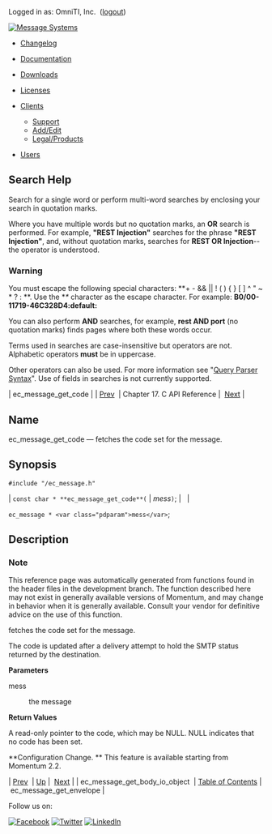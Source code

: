 Logged in as: OmniTI, Inc.  ([logout](https://support.messagesystems.com/logout.php))

[![Message Systems](https://support.messagesystems.com/images/ms-white205.png)](https://support.messagesystems.com/start.php) 

*   [Changelog](https://support.messagesystems.com/start.php?show=changelog)
*   [Documentation](https://support.messagesystems.com/docs/)
*   [Downloads](https://support.messagesystems.com/start.php)

*   [Licenses](https://support.messagesystems.com/license_summary.php)
*   <a href="">Clients</a>
    *   [Support](https://support.messagesystems.com/cs.php)
    *   [Add/Edit](https://support.messagesystems.com/edit_client.php)
    *   [Legal/Products](https://support.messagesystems.com/edit_products.php)
*   [Users](https://support.messagesystems.com/edit_customer.php)

## Search Help

Search for a single word or perform multi-word searches by enclosing your search in quotation marks.

Where you have multiple words but no quotation marks, an **OR** search is performed. For example, **"REST Injection"** searches for the phrase **"REST Injection"**, and, without quotation marks, searches for **REST OR Injection**--the operator is understood.

### Warning

You must escape the following special characters: **+ - && || ! ( ) { } [ ] ^ " ~ * ? : \**. Use the **\** character as the escape character. For example: **B0/00-11719-46C328D4\:default\:**

You can also perform **AND** searches, for example, **rest AND port** (no quotation marks) finds pages where both these words occur.

Terms used in searches are case-insensitive but operators are not. Alphabetic operators **must** be in uppercase.

Other operators can also be used. For more information see "[Query Parser Syntax](https://lucene.apache.org/core/old_versioned_docs/versions/3_0_0/queryparsersyntax.html)". Use of fields in searches is not currently supported.

| ec_message_get_code |
| [Prev](extending.C.genref.ec_message_get_body_io_object.php)  | Chapter 17. C API Reference |  [Next](extending.C.genref.ec_message_get_envelope.php) |

<a name="extending.C.genref.ec_message_get_code"></a>
## Name

ec_message_get_code — fetches the code set for the message.

## Synopsis

`#include "/ec_message.h"`

| `const char * **ec_message_get_code**(` | <var class="pdparam">mess</var>`)`; |   |

`ec_message * <var class="pdparam">mess</var>`;<a name="idp19205072"></a>
## Description

### Note

This reference page was automatically generated from functions found in the header files in the development branch. The function described here may not exist in generally available versions of Momentum, and may change in behavior when it is generally available. Consult your vendor for definitive advice on the use of this function.

fetches the code set for the message.

The code is updated after a delivery attempt to hold the SMTP status returned by the destination.

**Parameters**

<dl class="variablelist">

<dt>mess</dt>

<dd>

the message

</dd>

</dl>

**Return Values**

A read-only pointer to the code, which may be NULL. NULL indicates that no code has been set.

**Configuration Change. ** This feature is available starting from Momentum 2.2.

| [Prev](extending.C.genref.ec_message_get_body_io_object.php)  | [Up](extending.C.ref.php) |  [Next](extending.C.genref.ec_message_get_envelope.php) |
| ec_message_get_body_io_object  | [Table of Contents](index.php) |  ec_message_get_envelope |

Follow us on:

[![Facebook](https://support.messagesystems.com/images/icon-facebook.png)](http://www.facebook.com/messagesystems) [![Twitter](https://support.messagesystems.com/images/icon-twitter.png)](http://twitter.com/#!/MessageSystems) [![LinkedIn](https://support.messagesystems.com/images/icon-linkedin.png)](http://www.linkedin.com/company/message-systems)